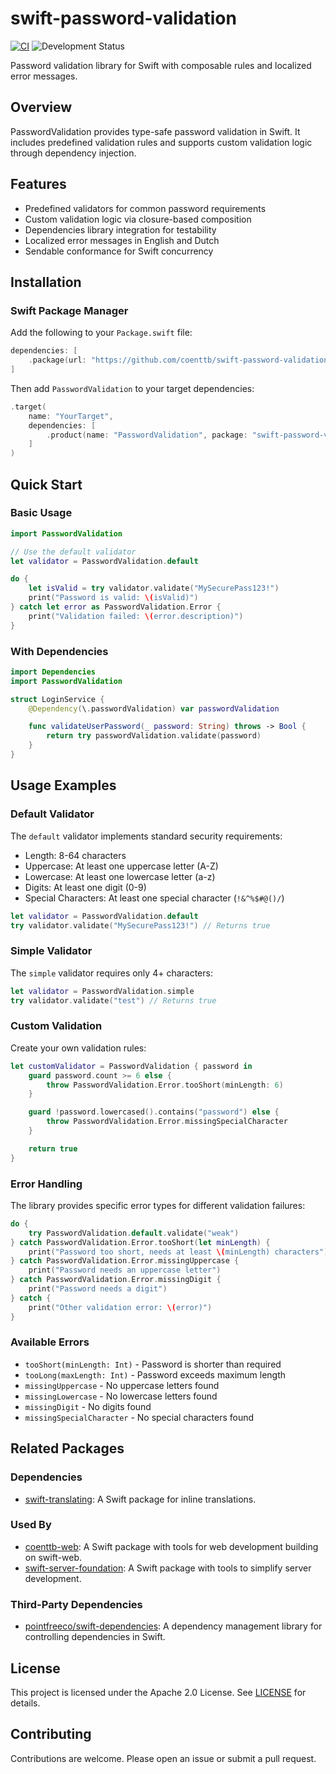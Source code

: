 # swift-password-validation

[![CI](https://github.com/coenttb/swift-password-validation/workflows/CI/badge.svg)](https://github.com/coenttb/swift-password-validation/actions/workflows/ci.yml)
![Development Status](https://img.shields.io/badge/status-active--development-blue.svg)

Password validation library for Swift with composable rules and localized error messages.

## Overview

PasswordValidation provides type-safe password validation in Swift. It includes predefined validation rules and supports custom validation logic through dependency injection.

## Features

- Predefined validators for common password requirements
- Custom validation logic via closure-based composition
- Dependencies library integration for testability
- Localized error messages in English and Dutch
- Sendable conformance for Swift concurrency

## Installation

### Swift Package Manager

Add the following to your `Package.swift` file:

```swift
dependencies: [
    .package(url: "https://github.com/coenttb/swift-password-validation.git", from: "0.0.1")
]
```

Then add `PasswordValidation` to your target dependencies:

```swift
.target(
    name: "YourTarget",
    dependencies: [
        .product(name: "PasswordValidation", package: "swift-password-validation")
    ]
)
```

## Quick Start

### Basic Usage

```swift
import PasswordValidation

// Use the default validator
let validator = PasswordValidation.default

do {
    let isValid = try validator.validate("MySecurePass123!")
    print("Password is valid: \(isValid)")
} catch let error as PasswordValidation.Error {
    print("Validation failed: \(error.description)")
}
```

### With Dependencies

```swift
import Dependencies
import PasswordValidation

struct LoginService {
    @Dependency(\.passwordValidation) var passwordValidation

    func validateUserPassword(_ password: String) throws -> Bool {
        return try passwordValidation.validate(password)
    }
}
```

## Usage Examples

### Default Validator

The `default` validator implements standard security requirements:

- Length: 8-64 characters
- Uppercase: At least one uppercase letter (A-Z)
- Lowercase: At least one lowercase letter (a-z)
- Digits: At least one digit (0-9)
- Special Characters: At least one special character (`!&^%$#@()/`)

```swift
let validator = PasswordValidation.default
try validator.validate("MySecurePass123!") // Returns true
```

### Simple Validator

The `simple` validator requires only 4+ characters:

```swift
let validator = PasswordValidation.simple
try validator.validate("test") // Returns true
```

### Custom Validation

Create your own validation rules:

```swift
let customValidator = PasswordValidation { password in
    guard password.count >= 6 else {
        throw PasswordValidation.Error.tooShort(minLength: 6)
    }

    guard !password.lowercased().contains("password") else {
        throw PasswordValidation.Error.missingSpecialCharacter
    }

    return true
}
```

### Error Handling

The library provides specific error types for different validation failures:

```swift
do {
    try PasswordValidation.default.validate("weak")
} catch PasswordValidation.Error.tooShort(let minLength) {
    print("Password too short, needs at least \(minLength) characters")
} catch PasswordValidation.Error.missingUppercase {
    print("Password needs an uppercase letter")
} catch PasswordValidation.Error.missingDigit {
    print("Password needs a digit")
} catch {
    print("Other validation error: \(error)")
}
```

### Available Errors

- `tooShort(minLength: Int)` - Password is shorter than required
- `tooLong(maxLength: Int)` - Password exceeds maximum length
- `missingUppercase` - No uppercase letters found
- `missingLowercase` - No lowercase letters found
- `missingDigit` - No digits found
- `missingSpecialCharacter` - No special characters found

## Related Packages

### Dependencies

- [swift-translating](https://github.com/coenttb/swift-translating): A Swift package for inline translations.

### Used By

- [coenttb-web](https://github.com/coenttb/coenttb-web): A Swift package with tools for web development building on swift-web.
- [swift-server-foundation](https://github.com/coenttb/swift-server-foundation): A Swift package with tools to simplify server development.

### Third-Party Dependencies

- [pointfreeco/swift-dependencies](https://github.com/pointfreeco/swift-dependencies): A dependency management library for controlling dependencies in Swift.

## License

This project is licensed under the Apache 2.0 License. See [LICENSE](LICENSE) for details.

## Contributing

Contributions are welcome. Please open an issue or submit a pull request.
